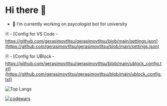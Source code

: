 # Hi there 👋

- 🔭 I’m currently working on psycologist bot for university


🗎 - [Config for VS Code - https://github.com/gerasimovtltsu/gerasimovtltsu/blob/main/settings.json](https://github.com/gerasimovtltsu/gerasimovtltsu/blob/main/settings.json)

🗎 - [Config for UBlock - https://github.com/gerasimovtltsu/gerasimovtltsu/blob/main/ublock_config.txt](https://github.com/gerasimovtltsu/gerasimovtltsu/blob/main/ublock_config.txt)


![Top Langs](https://github-readme-stats.vercel.app/api/top-langs/?username=gerasimovtltsu&layout=compact)

[![codewars](https://www.codewars.com/users/oldqqw/badges/large)](https://www.codewars.com/users/oldqqw)
